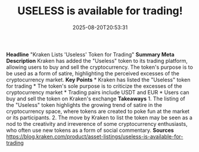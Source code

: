 ﻿---
title: "USELESS is available for trading!"
date: "2025-08-20T20:53:31"
category: "Markets"
summary: ""
slug: "useless is available for trading"
source_urls:
  - "https://blog.kraken.com/product/asset-listings/useless-is-available-for-trading"
seo:
  title: "USELESS is available for trading! | Hash n Hedge"
  description: ""
  keywords: ["news", "markets", "brief"]
---
**Headline** "Kraken Lists 'Useless' Token for Trading"  **Summary Meta Description** Kraken has added the "Useless" token to its trading platform, allowing users to buy and sell the cryptocurrency. The token's purpose is to be used as a form of satire, highlighting the perceived excesses of the cryptocurrency market.  **Key Points**  * Kraken has listed the "Useless" token for trading * The token's sole purpose is to criticize the excesses of the cryptocurrency market * Trading pairs include USDT and EUR * Users can buy and sell the token on Kraken's exchange  **Takeaways**  1. The listing of the "Useless" token highlights the growing trend of satire in the cryptocurrency space, where tokens are created to poke fun at the market or its participants. 2. The move by Kraken to list the token may be seen as a nod to the creativity and irreverence of some cryptocurrency enthusiasts, who often use new tokens as a form of social commentary.  **Sources** https://blog.kraken.com/product/asset-listings/useless-is-available-for-trading 
